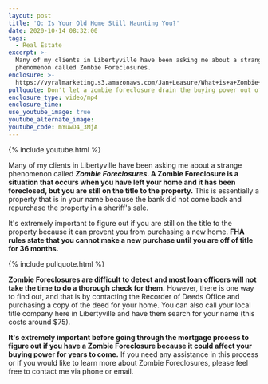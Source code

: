 ```yaml
---
layout: post
title: 'Q: Is Your Old Home Still Haunting You?'
date: 2020-10-14 08:32:00
tags:
  - Real Estate
excerpt: >-
  Many of my clients in Libertyville have been asking me about a strange
  phenomenon called Zombie Foreclosures.
enclosure: >-
  https://vyralmarketing.s3.amazonaws.com/Jan+Leasure/What+is+a+Zombie+Foreclosure_.mp4
pullquote: Don't let a zombie foreclosure drain the buying power out of you!
enclosure_type: video/mp4
enclosure_time:
use_youtube_image: true
youtube_alternate_image:
youtube_code: mYuwD4_3MjA
---
```


{% include youtube.html %}

Many of my clients in Libertyville have been asking me about a strange phenomenon called ***Zombie Foreclosures*. A Zombie Foreclosure is a situation that occurs when you have left your home and it has been foreclosed, but you are still on the title to the property.** This is essentially a property that is in your name because the bank did not come back and repurchase the property in a sheriff's sale.

It's extremely important to figure out if you are still on the title to the property because it can prevent you from purchasing a new home. **FHA rules state that you cannot make a new purchase until you are off of title for 36 months.**

{% include pullquote.html %}

**Zombie Foreclosures are difficult to detect and most loan officers will not take the time to do a thorough check for them.** However, there is one way to find out, and that is by contacting the Recorder of Deeds Office and purchasing a copy of the deed for your home. You can also call your local title company here in Libertyville and have them search for your name (this costs around $75).

**It's extremely important before going through the mortgage process to figure out if you have a Zombie Foreclosure because it could affect your buying power for years to come.** If you need any assistance in this process or if you would like to learn more about Zombie Foreclosures, please feel free to contact me via phone or email.&nbsp;